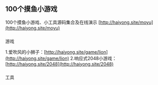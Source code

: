 ## 100个摸鱼小游戏  
100个摸鱼小游戏、小工具源码集合及在线演示
[http://haiyong.site/moyu](http://haiyong.site/moyu)

###
游戏

1.爱吹风的小狮子：[http://haiyong.site/game/lion](http://haiyong.site/game/lion)
2.响应式2048小游戏：[http://haiyong.site/2048](http://haiyong.site/2048)


###
工具
